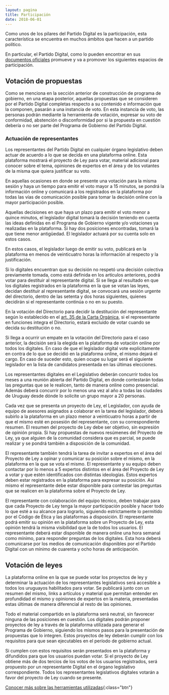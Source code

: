 ```yaml
---
layout: pagina
title: Participación
date: 2018-06-01
---
```


Como unos de los pilares del Partido Digital es la participación, esta característica se encuentra en muchos ámbitos que hacen a un partido político.

En particular, el Partido Digital, como lo pueden encontrar en sus [documentos oficiales](/documentacion) promueve y va a promover los siguientes espacios de participación.

## Votación de propuestas
Como se menciona en la sección anterior de construcción de programa de gobierno, en una etapa posterior, aquellas propuestas que se consideren por el Partido Digital completas respecto a su contenido e información que la componen, pasarán a una instancia de voto.
En esta instancia de voto, las personas podrán mediante la herramienta de votación, expresar su voto de conformidad, abstención o disconformidad por si la propuesta en cuestión debería o no ser parte del Programa de Gobierno del Partido Digital.

### Actuación de representantes
Los representantes del Partido Digital en cualquier órgano legislativo deben actuar de acuerdo a lo que se decida en una plataforma online. Esta plataforma mostrará el proyecto de Ley para votar, material adicional para conocer sobre el tema, opiniones de expertos en el área y de los votantes de la misma que quiera justificar su voto.

En aquellas ocasiones en donde se presente una votación para la misma sesión y haya un tiempo para emitir el voto mayor a 15 minutos, se pondrá la información online y comunicará a los registrados en la plataforma por todas las vías de comunicación posible para tomar la decisión online con la mayor participación posible.


Aquellas decisiones en que haya un plazo para emitir el voto menor a quince minutos, el legislador digital tomará la decisión teniendo en cuenta las ideas definidas en el Programa de Gobierno vigente y/o votaciones ya realizadas en la plataforma. Si hay dos posiciones encontradas, tomará la que tiene menor antigüedad. El legislador actuará por su cuenta solo en estos casos.

En estos casos, el legislador luego de emitir su voto, publicará en la plataforma en menos de veinticuatro horas la información al respecto y la justificación.

Si lo digitales encuentran que su decisión no respetó una decisión colectiva previamente tomada, como está definida en los artículos anteriores, podrá votar para destituir al representante digital. Si se llega al resultado en que los digitales registrados en la plataforma en la que se votan las leyes, decidan destituir al representante digital, se convocará una sesión urgente del directorio, dentro de las setenta y dos horas siguientes, quienes decidirán si el representante continúa o no en su puesto.

En la votación del Directorio para decidir la destitución del representante según lo establecido en el [art. 35 de la Carta Orgánica](/documentos/carta-organica#articulo-35), si el representante en funciones integra el Directorio, estará excluido de votar cuando se decida su destitución o no.

Si llega a ocurrir un empate en la votación del Directorio para el caso anterior, la decisión será la elegida en la plataforma de votación online por todos los digitales. En caso de que el legislador digital vote explícitamente en contra de lo que se decidió en la plataforma online, el mismo dejará el cargo. En caso de suceder esto, quien ocupe su lugar será el siguiente legislador en la lista de candidatos presentada en las últimas elecciones.

Los representantes digitales en el Legislativo deberán concurrir todos los meses a una reunión abierta del Partido Digital, en donde contestarán todas las preguntas que se le realicen, tanto de manera online como presencial. Además deberá concurrir por lo menos una vez al año a todas las ciudades de Uruguay desde dónde lo solicite un grupo mayor a 20 personas.

Cada vez que se presenta un proyecto de Ley, el Legislador, con ayuda de equipo de asesores asignados a colaborar en la tarea del legislador, deberá subirlo a la plataforma en un plazo menor a veinticuatro horas a partir de que el mismo esté en posesión del representante, con su correspondiente resumen. El resumen del proyecto de Ley debe ser objetivo, sin expresión de opinión propia. Si hay propuestas de nuevos resúmenes del Proyecto de Ley, ya que alguien de la comunidad considera que es parcial, se puede realizar y se pondrá también a disposición de la comunidad.

El representante también tendrá la tarea de invitar a expertos en el área del Proyecto de Ley a opinar y comunicar su posición sobre el mismo, en la plataforma en la que se vota el mismo. El representante y su equipo deben contactar por lo menos a 5 expertos distintos en el área del Proyecto de Ley a votar y que estén identificados con distintas ideologías. Estos expertos deben estar registrados en la plataforma para expresar su posición. Así mismo el representante debe estar disponible para contestar las preguntas que se realicen en la plataforma sobre el Proyecto de Ley.

El representante con colaboración del equipo técnico, deben trabajar para que cada Proyecto de Ley tenga la mayor participación posible y hacer todo lo que esté a su alcance para lograrlo, siguiendo estrictamente lo permitido por el Código de Ética y las plataformas a disposición. El representante podrá emitir su opinión en la plataforma sobre un Proyecto de Ley, esta opinión tendrá la misma visibilidad que la de todos los usuarios. El representante deberá estar disponible de manera online una hora semanal como mínimo, para responder preguntas de los digitales. Esta hora deberá comunicarse por los medios de comunicación disponibles por el Partido Digital con un mínimo de cuarenta y ocho horas de anticipación.

## Votación de leyes
La plataforma online en la que se puede votar los proyectos de ley y determinar la actuación de los representantes legislativos será accesible a todos los uruguayos habilitados para votar. Se publicará junto con un resumen del mismo, links a artículos y material que permitan entender en profundidad el mismo y opiniones de expertos en la materia, presentadas estas últimas de manera diferencial al resto de las opiniones.

Todo el material compartido en la plataforma será neutral, sin favorecer ninguna de las posiciones en cuestión. Los digitales podrán proponer proyectos de ley a través de la plataforma utilizada para generar el Programa de Gobierno, siguiendo los mismos pasos para la presentación de propuestas que lo integren. Estos proyectos de ley deberán cumplir con los requisitos para que sean ejecutables en el período de gobierno actual.

Si cumplen con estos requisitos serán presentados en la plataforma y difundidos para que los usuarios puedan votar. Si el proyecto de Ley obtiene más de dos tercios de los votos de los usuarios registrados, será propuesto por un representante Digital en el órgano legislativo correspondiente. Todos los representantes legislativos digitales votarán a favor del proyecto de Ley cuando se presente.

[Conocer más sobre las herramientas utilizadas](/plataforma#herramientas){:class="btn"}
